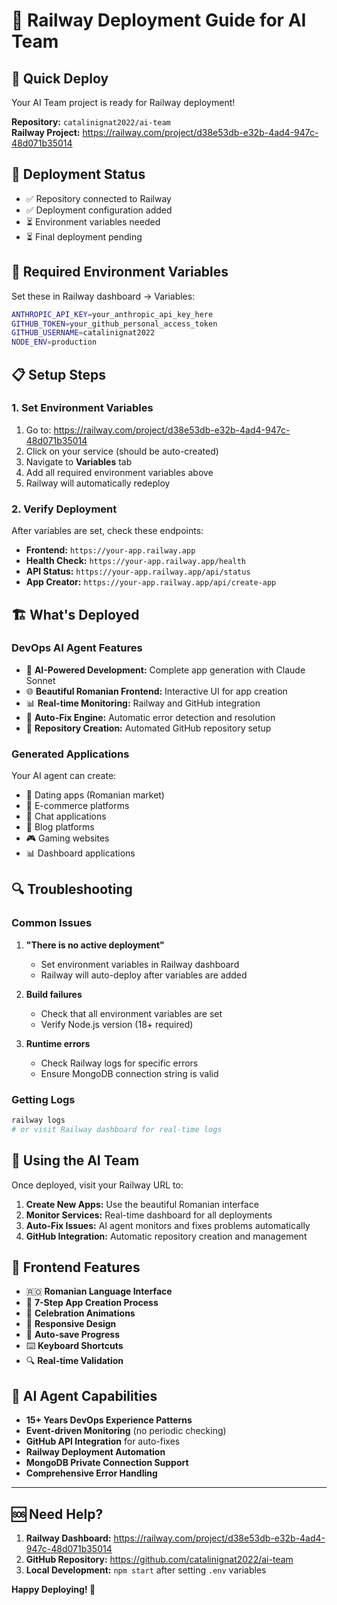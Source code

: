 # 🚂 Railway Deployment Guide for AI Team

## 🎯 Quick Deploy

Your AI Team project is ready for Railway deployment!

**Repository:** `catalinignat2022/ai-team`  
**Railway Project:** https://railway.com/project/d38e53db-e32b-4ad4-947c-48d071b35014

## 🚀 Deployment Status

- ✅ Repository connected to Railway
- ✅ Deployment configuration added
- ⏳ Environment variables needed
- ⏳ Final deployment pending

## 🔧 Required Environment Variables

Set these in Railway dashboard → Variables:

```bash
ANTHROPIC_API_KEY=your_anthropic_api_key_here
GITHUB_TOKEN=your_github_personal_access_token
GITHUB_USERNAME=catalinignat2022
NODE_ENV=production
```

## 📋 Setup Steps

### 1. Set Environment Variables
1. Go to: https://railway.com/project/d38e53db-e32b-4ad4-947c-48d071b35014
2. Click on your service (should be auto-created)
3. Navigate to **Variables** tab
4. Add all required environment variables above
5. Railway will automatically redeploy

### 2. Verify Deployment
After variables are set, check these endpoints:

- **Frontend:** `https://your-app.railway.app`
- **Health Check:** `https://your-app.railway.app/health`
- **API Status:** `https://your-app.railway.app/api/status`
- **App Creator:** `https://your-app.railway.app/api/create-app`

## 🏗️ What's Deployed

### DevOps AI Agent Features
- 🤖 **AI-Powered Development:** Complete app generation with Claude Sonnet
- 🌐 **Beautiful Romanian Frontend:** Interactive UI for app creation
- 📊 **Real-time Monitoring:** Railway and GitHub integration
- 🔧 **Auto-Fix Engine:** Automatic error detection and resolution
- 🚀 **Repository Creation:** Automated GitHub repository setup

### Generated Applications
Your AI agent can create:
- 📱 Dating apps (Romanian market)
- 🛒 E-commerce platforms
- 💬 Chat applications
- 📝 Blog platforms
- 🎮 Gaming websites
- 📊 Dashboard applications

## 🔍 Troubleshooting

### Common Issues

1. **"There is no active deployment"**
   - Set environment variables in Railway dashboard
   - Railway will auto-deploy after variables are added

2. **Build failures**
   - Check that all environment variables are set
   - Verify Node.js version (18+ required)

3. **Runtime errors**
   - Check Railway logs for specific errors
   - Ensure MongoDB connection string is valid

### Getting Logs
```bash
railway logs
# or visit Railway dashboard for real-time logs
```

## 📱 Using the AI Team

Once deployed, visit your Railway URL to:

1. **Create New Apps:** Use the beautiful Romanian interface
2. **Monitor Services:** Real-time dashboard for all deployments  
3. **Auto-Fix Issues:** AI agent monitors and fixes problems automatically
4. **GitHub Integration:** Automatic repository creation and management

## 🎨 Frontend Features

- 🇷🇴 **Romanian Language Interface**
- 🎯 **7-Step App Creation Process**
- 🎉 **Celebration Animations**
- 📱 **Responsive Design**
- 💾 **Auto-save Progress**
- ⌨️ **Keyboard Shortcuts**
- 🔍 **Real-time Validation**

## 🤖 AI Agent Capabilities

- **15+ Years DevOps Experience Patterns**
- **Event-driven Monitoring** (no periodic checking)
- **GitHub API Integration** for auto-fixes
- **Railway Deployment Automation**
- **MongoDB Private Connection Support**
- **Comprehensive Error Handling**

---

## 🆘 Need Help?

1. **Railway Dashboard:** https://railway.com/project/d38e53db-e32b-4ad4-947c-48d071b35014
2. **GitHub Repository:** https://github.com/catalinignat2022/ai-team
3. **Local Development:** `npm start` after setting `.env` variables

**Happy Deploying! 🚀**
